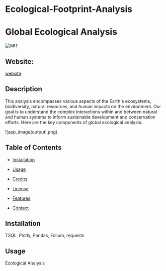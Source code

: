 # Ecological-Footprint-Analysis
# Global Ecological Analysis
![MIT](https://img.shields.io/badge/License-MIT-blue)

## Website: 
[website](https://github.com/mattcat1221/Ecological-Footprint-Analysis)

## Description
This analysis encompasses various aspects of the Earth's ecosystems, biodiversity, natural resources, and human impacts on the environment. Our goal is to understand the complex interactions within and between natural and human systems to inform sustainable development and conservation efforts. Here are the key components of global ecological analysis:

![app_image]output!.png)

## Table of Contents
- [Installation](#installation)
- [Usage](#usage)
- [Credits](#credits)
- [License](#license)
- [Features](#features)

- [Contact](#contact)

## Installation
TSQL, Plotly, Pandas, Folium, requests

## Usage
Ecological Analysis
